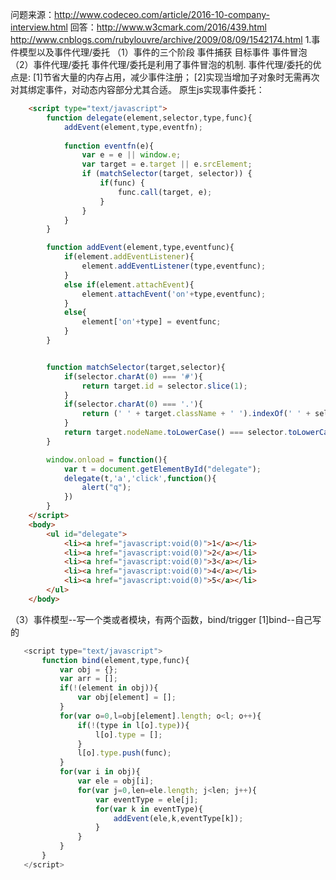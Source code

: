 <!-- 
    Author:Triangel
    Email:linjinxia_ya@163.com
    Time:2016/08/01
 -->
问题来源：http://www.codeceo.com/article/2016-10-company-interview.html
回答：http://www.w3cmark.com/2016/439.html
      http://www.cnblogs.com/rubylouvre/archive/2009/08/09/1542174.html
1.事件模型以及事件代理/委托
（1）事件的三个阶段
    事件捕获
    目标事件
    事件冒泡
（2）事件代理/委托
    事件代理/委托是利用了事件冒泡的机制.
    事件代理/委托的优点是:
        [1]节省大量的内存占用，减少事件注册；
        [2]实现当增加子对象时无需再次对其绑定事件，对动态内容部分尤其合适。
    原生js实现事件委托：
```html
    <script type="text/javascript">
        function delegate(element,selector,type,func){
            addEvent(element,type,eventfn);
            
            function eventfn(e){
                var e = e || window.e;    
                var target = e.target || e.srcElement;
                if (matchSelector(target, selector)) {
                    if(func) {
                        func.call(target, e);
                    }
                }
            }
        }

        function addEvent(element,type,eventfunc){
            if(element.addEventListener){
                element.addEventListener(type,eventfunc);
            }
            else if(element.attachEvent){
                element.attachEvent('on'+type,eventfunc);
            }
            else{
                element['on'+type] = eventfunc;
            }
        }


        function matchSelector(target,selector){
            if(selector.charAt(0) === '#'){
                return target.id = selector.slice(1);
            }
            if(selector.charAt(0) === '.'){
                return (' ' + target.className + ' ').indexOf(' ' + selector.slice("1") + ' ') != -1;
            }
            return target.nodeName.toLowerCase() === selector.toLowerCase();
        }

        window.onload = function(){
            var t = document.getElementById("delegate");
            delegate(t,'a','click',function(){
                alert("q");
            })
        }
    </script>
    <body>
        <ul id="delegate">
            <li><a href="javascript:void(0)">1</a></li>
            <li><a href="javascript:void(0)">2</a></li>
            <li><a href="javascript:void(0)">3</a></li>
            <li><a href="javascript:void(0)">4</a></li>
            <li><a href="javascript:void(0)">5</a></li>
        </ul>
    </body>
```
（3）事件模型--写一个类或者模块，有两个函数，bind/trigger
 [1]bind--自己写的
 ```javascript
    <script type="text/javascript">
        function bind(element,type,func){
            var obj = {};
            var arr = [];
            if(!(element in obj)){
                var obj[element] = [];
            }
            for(var o=0,l=obj[element].length; o<l; o++){
                if(!(type in l[o].type)){
                    l[o].type = [];
                }
                l[o].type.push(func);
            }
            for(var i in obj){
                var ele = obj[i];
                for(var j=0,len=ele.length; j<len; j++){
                    var eventType = ele[j];
                    for(var k in eventType){
                        addEvent(ele,k,eventType[k]);
                    }
                }
            }
        }
    </script>
```